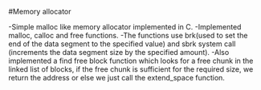 #Memory allocator

-Simple malloc like memory allocator implemented in C. 
-Implemented malloc, calloc and free functions. 
-The functions use brk(used to set the end of the data segment to the specified value) and sbrk system call (increments the data segment size by the specified amount).
-Also implemented a find free block function which looks for a free chunk in the linked list of blocks, if the free chunk is sufficient for the required size, we return the address or else we just call the extend_space function. 
